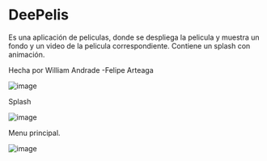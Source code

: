 # DeePelis



Es una aplicación de peliculas, donde se despliega la pelicula y muestra un fondo y un video de la pelicula correspondiente.
Contiene un splash con animación.

Hecha por William Andrade -Felipe Arteaga

![image](https://user-images.githubusercontent.com/60258356/116721645-2c202680-a9a3-11eb-8d5c-39f55af2d379.png)



Splash 


![image](https://user-images.githubusercontent.com/61747355/116717128-2d9b2000-a99e-11eb-8b85-a23c601364ff.png)



Menu principal.


![image](https://user-images.githubusercontent.com/61747355/116717154-368bf180-a99e-11eb-87e8-8d5f8d040cc3.png)
